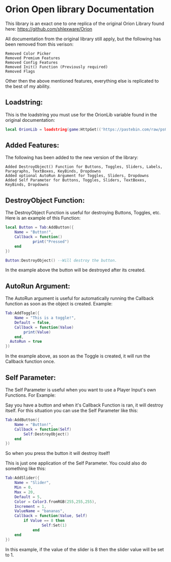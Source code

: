 # Orion Open library Documentation
This library is an exact one to one replica of the original Orion Library found here: https://github.com/shlexware/Orion

All documentation from the original library still apply, but the following has been removed from this verison:

```
Removed Color Picker
Removed Premium Features
Removed Config Features
Removed Init() Function (Previously required)
Removed Flags
```

Other then the above mentioned features, everything else is replicated to the best of my ability.

## Loadstring:

This is the loadstring you must use for the OrionLib variable found in the original documentation:
```lua
local OrionLib = loadstring(game:HttpGet(('https://pastebin.com/raw/psGx1Bcn')))()
```

## Added Features:
The following has been added to the new version of the library:

```
Added DestroyObject() Function for Buttons, Toggles, Sliders, Labels, Paragraphs, TextBoxes, KeyBinds, Dropdowns
Added optional AutoRun Argument for Toggles, Sliders, Dropdowns
Added Self Parameter for Buttons, Toggles, Sliders, TextBoxes, KeyBinds, Dropdowns
```

## DestroyObject Function:
The DestroyObject Function is useful for destroying Buttons, Toggles, etc.
Here is an example of this Function:
```lua
local Button = Tab:AddButton({
	Name = "Button!",
	Callback = function()
      	    print("Pressed")
  	end   
})

Button:DestroyObject() --Will destroy the button.
```
In the example above the button will be destroyed after its created.

## AutoRun Argument:
The AutoRun argument is useful for automatically running the Callback function as soon as the object is created.
Example:
```lua
Tab:AddToggle({
	Name = "This is a toggle!",
	Default = false,
	Callback = function(Value)
		print(Value)
	end,
  AutoRun = true
})
```
In the example above, as soon as the Toggle is created, it will run the Callback function once.

## Self Parameter:

The Self Parameter is useful when you want to use a Player Input's own Functions.
For Example:

Say you have a button and when it's Callback Function is ran, it will destroy itself. 
For this situation you can use the Self Parameter like this:
```lua
Tab:AddButton({
	Name = "Button!",
	Callback = function(Self)
      	Self:DestroyObject()
  	end    
})
```
So when you press the button it will destroy itself!

This is just one application of the Self Parameter. You could also do something like this:
```lua
Tab:AddSlider({
	Name = "Slider",
	Min = 0,
	Max = 20,
	Default = 5,
	Color = Color3.fromRGB(255,255,255),
	Increment = 1,
	ValueName = "bananas",
	Callback = function(Value, Self)
	    if Value == 8 then
            	Self:Set(1)
            end
	end
})
```
In this example, if the value of the slider is 8 then the slider value will be set to 1.
